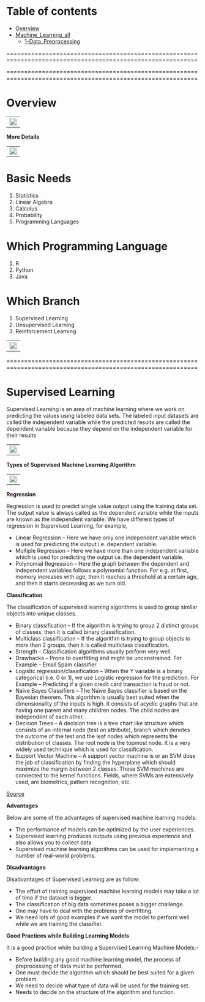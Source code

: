 
Table of contents
=================

<!--ts-->
   * [Overview ](https://github.com/Laudarisd/Deep-learning-and-ML-preparation)
   * [Machine_Learning_all](https://github.com/Laudarisd/Deep-learning-and-ML-preparation/tree/main/src)
      * [1-Data_Preprocessing](https://github.com/Laudarisd/Deep-learning-and-ML-preparation/tree/main/src/Machine_Learning_all)
<!--te-->



============================================================================================================

============================================================================================================


Overview
================================================



<table border="0">
   <tr>
      <td>
      <img src="./src/img/1.png" width="100%" />
      </td>
   </tr>
   </table>
   
   
   
**More Details**



<table border="0">
   <tr>
      <td>
      <img src="./src/img/2.png" width="100%" />
      </td>
   </tr>
   </table>


# Basic Needs #

1. Statistics
2. Linear Algebra
3. Calculus
4. Probability
5. Programming Languages


# Which Programming Language #

1. R
2. Python
3. Java

# Which Branch #

1. Supervised Learning
2. Unsupervised Learning
3. Reinforcement Learning


<table border="0">
   <tr>
      <td>
      <img src="./src/img/3.png" width="100%" />
      </td>
   </tr>
   </table>


============================================================================================================
   
# Supervised Learning #


Supervised Learning is an area of machine learning where we work on predicting the values using labeled data sets. The labeled input datasets are called the independent variable while the predicted results are called the dependent variable because they depend on the independent variable for their results


<table border="0">
   <tr>
      <td>
      <img src="./src/img/4.jpg" width="100%" />
      </td>
   </tr>
   </table>

   

   
**Types of Supervised Machine Learning Algorithm**


   <table border="0">
   <tr>
      <td>
      <img src="./src/img/5.png" width="100%" />
      </td>
   </tr>
   </table>
   
   
**Regression**


Regression is used to predict single value output using the training data set. The output value is always called as the dependent variable while the inputs are known as the independent variable. We have different types of regression in Supervised Learning, for example,

- Linear Regression – Here we have only one independent variable which is used for predicting the output i.e. dependent variable.
- Multiple Regression – Here we have more than one independent variable which is used for predicting the output i.e. the dependent variable.
- Polynomial Regression – Here the graph between the dependent and independent variables follows a polynomial function. For e.g. at first, memory increases with age, then it reaches a threshold at a certain age, and then it starts decreasing as we turn old.


**Classification**

The classification of supervised learning algorithms is used to group similar objects into unique classes.

- Binary classification – If the algorithm is trying to group 2 distinct groups of classes, then it is called binary classification.
- Multiclass classification – If the algorithm is trying to group objects to more than 2 groups, then it is called multiclass classification.
- Strength – Classification algorithms usually perform very well.
- Drawbacks – Prone to overfitting and might be unconstrained. For Example – Email Spam classifier
- Logistic regression/classification – When the Y variable is a binary categorical (i.e. 0 or 1), we use Logistic regression for the prediction. For Example – Predicting if a given credit card transaction is fraud or not.
- Naïve Bayes Classifiers – The Naïve Bayes classifier is based on the Bayesian theorem. This algorithm is usually best suited when the dimensionality of the inputs is high. It consists of acyclic graphs that are having one parent and many children nodes. The child nodes are independent of each other.
- Decision Trees – A decision tree is a tree chart like structure which consists of an internal node (test on attribute), branch which denotes the outcome of the test and the leaf nodes which represents the distribution of classes. The root node is the topmost node. It is a very widely used technique which is used for classification.
- Support Vector Machine – A support vector machine is or an SVM does the job of classification by finding the hyperplane which should maximize the margin between 2 classes. These SVM machines are connected to the kernel functions. Fields, where SVMs are extensively used, are biometrics, pattern recognition, etc.

[Source](https://laptrinhx.com/what-is-supervised-learning-1587450103/)



**Advantages**


Below are some of the advantages of supervised machine learning models:

- The performance of models can be optimized by the user experiences.
- Supervised learning produces outputs using previous experience and also allows you to collect data.
- Supervised machine learning algorithms can be used for implementing a number of real-world problems.


**Disadvantages**

Disadvantages of Supervised Learning are as follow:

- The effort of training supervised machine learning models may take a lot of time if the dataset is bigger.
- The classification of big data sometimes poses a bigger challenge.
- One may have to deal with the problems of overfitting.
- We need lots of good examples if we want the model to perform well while we are training the classifier.




**Good Practices while Building Learning Models**


It is a good practice while building a Supervised Learning Machine Models:-

- Before building any good machine learning model, the process of preprocessing of data must be performed.
- One must decide the algorithm which should be best suited for a given problem.
- We need to decide what type of data will be used for the training set.
- Needs to decide on the structure of the algorithm and function.






